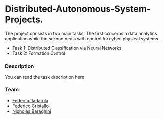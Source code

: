 # Distributed-Autonomous-System-Projects.
The project consists in two main tasks. The first concerns a data analytics application while the second deals with control for cyber-physical systems.  
- Task 1: Distributed Classification via Neural Networks  
- Task 2: Formation Control 

### Description
You can read the task description [here](https://github.com/NicholasBaraghini/Distributed-Autonomous-System-Projects/files/9022898/Project_1.pdf)

### Team
- [Federico Iadarola](https://github.com/fedeiada)
- [Federico Cristallo](https://github.com/)
- [Nicholas Baraghini](https://github.com/NicholasBaraghini) 
